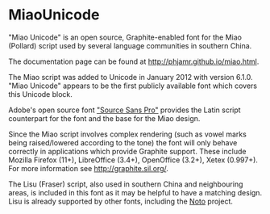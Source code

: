 # MiaoUnicode

"Miao Unicode" is an open source, Graphite-enabled font for the Miao (Pollard) script used by several language communities in southern China.

The documentation page can be found at http://phjamr.github.io/miao.html.

The Miao script was added to Unicode in January 2012 with version 6.1.0. "Miao Unicode" appears to be the first publicly available font which covers this Unicode block.

Adobe's open source font ["Source Sans Pro"][ssp] provides the Latin script counterpart for the font and the base for the Miao design.

Since the Miao script involves complex rendering (such as vowel marks being raised/lowered according to the tone) the font will only behave correctly in applications which provide Graphite support. These include Mozilla Firefox (11+), LibreOffice (3.4+), OpenOffice (3.2+), Xetex (0.997+). For more information see http://graphite.sil.org/.

The Lisu (Fraser) script, also used in southern China and neighbouring areas, is included in this font as it may be helpful to have a matching design. Lisu is already supported by other fonts, including the [Noto][noto] project.

[ssp]:http://sourceforge.net/projects/sourcesans.adobe/
[noto]:https://code.google.com/p/noto/wiki/NotoSansLisu
